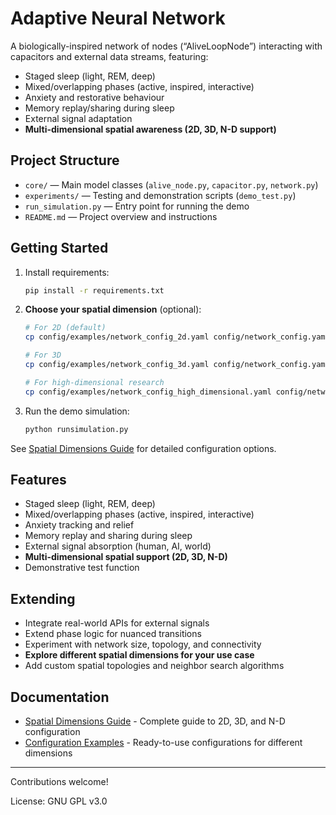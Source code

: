 # Adaptive Neural Network

A biologically-inspired network of nodes (“AliveLoopNode”) interacting with capacitors and external data streams, featuring:
- Staged sleep (light, REM, deep)
- Mixed/overlapping phases (active, inspired, interactive)
- Anxiety and restorative behaviour
- Memory replay/sharing during sleep
- External signal adaptation
- **Multi-dimensional spatial awareness (2D, 3D, N-D support)**

## Project Structure

- `core/` — Main model classes (`alive_node.py`, `capacitor.py`, `network.py`)
- `experiments/` — Testing and demonstration scripts (`demo_test.py`)
- `run_simulation.py` — Entry point for running the demo
- `README.md` — Project overview and instructions

## Getting Started

1. Install requirements:
   ```bash
   pip install -r requirements.txt
   ```

2. **Choose your spatial dimension** (optional):
   ```bash
   # For 2D (default)
   cp config/examples/network_config_2d.yaml config/network_config.yaml
   
   # For 3D
   cp config/examples/network_config_3d.yaml config/network_config.yaml
   
   # For high-dimensional research
   cp config/examples/network_config_high_dimensional.yaml config/network_config.yaml
   ```

3. Run the demo simulation:
   ```bash
   python runsimulation.py
   ```

See [Spatial Dimensions Guide](docs/SPATIAL_DIMENSIONS_GUIDE.md) for detailed configuration options.

## Features

- Staged sleep (light, REM, deep)
- Mixed/overlapping phases (active, inspired, interactive)
- Anxiety tracking and relief
- Memory replay and sharing during sleep
- External signal absorption (human, AI, world)
- **Multi-dimensional spatial support (2D, 3D, N-D)**
- Demonstrative test function

## Extending

- Integrate real-world APIs for external signals
- Extend phase logic for nuanced transitions
- Experiment with network size, topology, and connectivity
- **Explore different spatial dimensions for your use case**
- Add custom spatial topologies and neighbor search algorithms

## Documentation

- [Spatial Dimensions Guide](docs/SPATIAL_DIMENSIONS_GUIDE.md) - Complete guide to 2D, 3D, and N-D configuration
- [Configuration Examples](config/examples/) - Ready-to-use configurations for different dimensions

---

Contributions welcome!

License: GNU GPL v3.0
